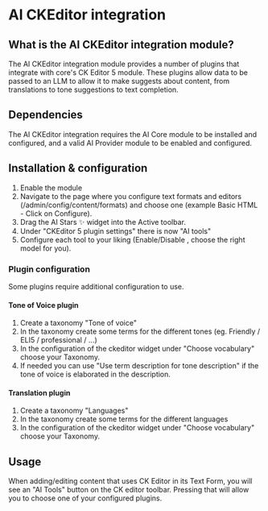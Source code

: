 # AI CKEditor integration
## What is the AI CKEditor integration module?
The AI CKEditor integration module provides a number of plugins that integrate
with core's CK Editor 5 module. These plugins allow data to be passed to an LLM
to allow it to make suggests about content, from translations to tone
suggestions to text completion. 

## Dependencies
The AI CKEditor integration requires the AI Core module to be installed and
configured, and a valid AI Provider module to be enabled and configured.

## Installation & configuration
1. Enable the module
2. Navigate to the page where you configure text formats and editors (/admin/config/content/formats) and choose one (example Basic HTML - Click on Configure).
3. Drag the AI Stars ✨ widget into the Active toolbar.
4. Under "CKEditor 5 plugin settings" there is now "AI tools"
5. Configure each tool to your liking (Enable/Disable , choose the right model for you).

### Plugin configuration
Some plugins require additional configuration to use.

#### Tone of Voice plugin
1. Create a taxonomy "Tone of voice"
2. In the taxonomy create some terms for the different tones (eg. Friendly / ELI5 / professional / ...)
3. In the configuration of the ckeditor widget under "Choose vocabulary" choose your Taxonomy.
4. If needed you can use "Use term description for tone description" if the tone of voice is elaborated in the description.

#### Translation plugin
1. Create a taxonomy "Languages"
2. In the taxonomy create some terms for the different languages
3. In the configuration of the ckeditor widget under "Choose vocabulary" choose your Taxonomy.

## Usage
When adding/editing content that uses CK Editor in its Text Form, you will see
an "AI Tools" button on the CK editor toolbar. Pressing that will allow you to
choose one of your configured plugins.
